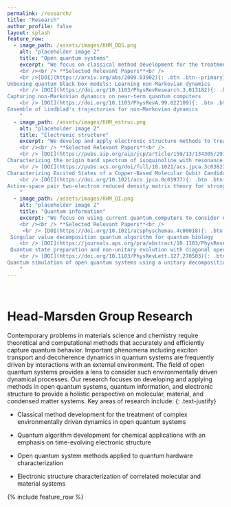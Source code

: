 ```yaml
---
permalink: /research/
title: "Research"
author_profile: false
layout: splash
feature_row:
  - image_path: /assets/images/KHM_OQS.png
    alt: "placeholder image 2"
    title: "Open quantum systems"
    excerpt: "We focus on classical method development for the treatment of open system dynamics in the Markovian and non-Markovian regimes. We also focus on algorithm development to model these dynamics using current Noisy-Intermediate scale quantum computers. 
    <br /><br /> **Selected Relevant Papers**<br />
    <br />[DOI](https://arxiv.org/abs/2009.03902){: .btn .btn--primary}
Unboxing quantum black box models: Learning non-Markovian dynamics
    <br /> [DOI](https://doi.org/10.1103/PhysRevResearch.3.013182){: .btn .btn--primary}
Capturing non-Markovian dynamics on near-term quantum computers
    <br /> [DOI](https://doi.org/10.1103/PhysRevA.99.022109){: .btn .btn--primary}
Ensemble of Lindblad's trajectories for non-Markovian dynamics
    "
  - image_path: /assets/images/KHM_estruc.png
    alt: "placeholder image 2"
    title: "Electronic structure"
    excerpt: "We develop and apply electronic structure methods to treat strong correlation in metal complexes.
    <br /><br /> **Selected Relevant Papers**<br />
    <br /> [DOI](https://pubs.aip.org/aip/jcp/article/159/13/134305/2914200){: .btn .btn--primary}
Characterizing the origin band spectrum of isoquinoline with resonance enhanced multiphoton ionization and electronic structure calculations
    <br /> [DOI](https://pubs.acs.org/doi/full/10.1021/acs.jpca.3c03827){: .btn .btn--primary}
Characterizing Excited States of a Copper-Based Molecular Qubit Candidate with Correlated Electronic Structure Methods
    <br /> [DOI](https://doi.org/10.1021/acs.jpca.0c01937){: .btn .btn--primary}
Active-space pair two-electron reduced density matrix theory for strong correlation
    "
  - image_path: /assets/images/KHM_QI.png
    alt: "placeholder image 2"
    title: "Quantum information"
    excerpt: "We focus on using current quantum computers to consider non-unitary quantum processes, and conversely we apply open quantum system methods to better model quantum hardware.
    <br /><br /> **Selected Relevant Papers**<br />
     <br /> [DOI(https://doi.org/10.1021/acsphyschemau.4c00018){: .btn .btn--primary}
 Singular value decomposition quantum algorithm for quantum biology
    <br /> [DOI](https://journals.aps.org/pra/abstract/10.1103/PhysRevA.106.022414){: .btn .btn--primary}
 Quantum state preparation and non-unitary evolution with diagonal operators
    <br /> [DOI](https://doi.org/10.1103/PhysRevLett.127.270503){: .btn .btn--primary}
Quantum simulation of open quantum systems using a unitary decomposition of operators
    "
---
```


<br>

# Head-Marsden Group Research

Contemporary problems in materials science and chemistry require theoretical and computational methods that accurately and efficiently capture quantum behavior. Important phenomena including exciton transport and decoherence dynamics in quantum systems are frequently driven by interactions with an external environment. The field of open quantum systems provides a lens to consider such environmentally driven dynamical processes. Our research focuses on developing and applying methods in open quantum systems, quantum information, and electronic structure to provide a holistic perspective on molecular, material, and condensed matter systems. Key areas of research include:
{: .text-justify}

* Classical method development for the treatment of complex environmentally driven dynamics in open quantum systems

* Quantum algorithm development for chemical applications with an emphasis on time-evolving electronic structure

* Open quantum system methods applied to quantum hardware characterization

* Electronic structure characterization of correlated molecular and material systems 

{% include feature_row %}
